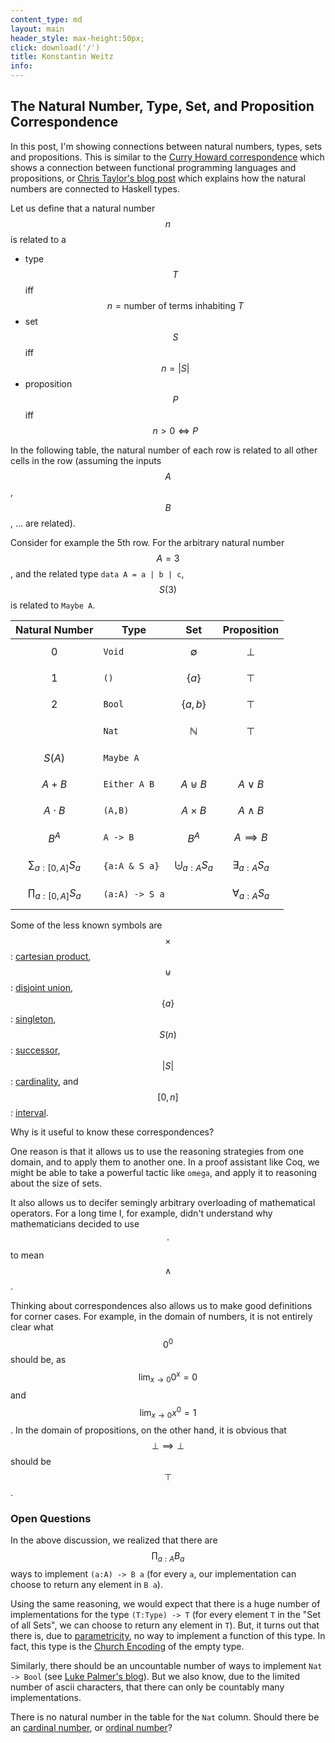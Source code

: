 ```yaml
---
content_type: md
layout: main
header_style: max-height:50px;
click: download('/')
title: Konstantin Weitz
info:
---
```


The Natural Number, Type, Set, and Proposition Correspondence
-------------------------------------------------------------

In this post, I'm showing connections between natural numbers, types, sets and
propositions. This is similar to the [Curry Howard correspondence][CURRY] which 
shows a connection between functional programming languages and propositions, or 
[Chris Taylor's blog post][CHRIS] which explains how the natural numbers are 
connected to Haskell types.

<!--more-->

Let us define that a natural number $$n$$ is related to a

- type $$T$$ iff $$ n = \text{number of terms inhabiting } T $$
- set $$S$$ iff $$ n = \vert S \vert $$
- proposition $$P$$ iff $$ n > 0 \iff P $$

In the following table, the natural number of each row is related to 
all other cells in the row (assuming the inputs $$A$$, $$B$$, ... are related).

Consider for example the 5th row.
For the arbitrary natural number $$A=3$$, and the related type `data A = a | b | c`,
$$ S(3) $$ is related to `Maybe A`.

Natural Number              | Type           | Set                        | Proposition
----------------------------|----------------|----------------------------|------------------
 $$ 0 $$                    | `Void`         | $$ \emptyset $$            | $$ \bot $$ 
 $$ 1 $$                    | `()`           | $$ \{ a \} $$              | $$ \top $$ 
 $$ 2 $$                    | `Bool`         | $$ \{ a,b \} $$            | $$ \top $$ 
                            | `Nat`          | $$ \mathbb{N} $$           | $$ \top $$
 $$ S(A) $$                 | `Maybe A`      |                            | 
 $$ A + B $$                | `Either A B`   | $$ A \uplus B $$           | $$ A \vee B $$
 $$ A \cdot B $$            | `(A,B)`        | $$ A \times B $$           | $$ A \wedge B $$
 $$ B^A $$                  | `A -> B`       | $$ B^A $$                  | $$ A \implies B $$
 $$ \sum_{a:[0,A]}{S_a}  $$ | `{a:A & S a}`  | $$ \biguplus_{a:A}{S_a} $$ | $$ \exists_{a:A}{S_a} $$
 $$ \prod_{a:[0,A]}{S_a} $$ | `(a:A) -> S a` |                            | $$ \forall_{a:A}{S_a} $$

Some of the less known symbols are
$$ \times $$:        [cartesian product][CROSS],
$$ \uplus $$:        [disjoint union][UPLUS],
$$ \{ a \} $$:       [singleton][SINGL],
$$ S(n) $$:          [successor][SUCC],
$$ \vert S \vert $$: [cardinality][CARD], and
$$ [0,n] $$:         [interval][INTV].

Why is it useful to know these correspondences? 

One reason is that it allows us to use the reasoning strategies from one domain,
and to apply them to another one. In a proof assistant like Coq, we might be
able to take a powerful tactic like `omega`, and apply it to reasoning about the
size of sets.

It also allows us to decifer semingly arbitrary overloading of mathematical
operators. For a long time I, for example, didn't understand why
mathematicians decided to use $$\cdot$$ to mean $$\wedge$$.

Thinking about correspondences also allows us to make good definitions for corner
cases. For example, in the domain of numbers, it is not entirely clear
what $$0^0$$ should be, as 
  $$\lim_{x \to 0}{0^x} = 0$$ and 
  $$\lim_{x \to 0}{x^0} = 1$$.
In the domain of propositions, on the other hand, it is obvious that
$$\bot \implies \bot$$ should be $$\top$$.

### Open Questions

In the above discussion, we realized that there are $$\prod_{a:A}{B_a}$$ ways
to implement `(a:A) -> B a` (for every `a`, our implementation can choose to
return any element in `B a`).

Using the same reasoning, we would expect that there is a huge number of 
implementations for the type `(T:Type) -> T` (for every element `T` in the 
"Set of all Sets", we can choose to return any element in `T`).
But, it turns out that there is, due to [parametricity][PARAM], no 
way to implement a function of this type. In fact, this type is the
[Church Encoding][CHURCH] of the empty type.

Similarly, there should be an uncountable number of ways to implement 
`Nat -> Bool` (see [Luke Palmer's blog][LUKE]). But we also know, due to the 
limited number of ascii characters, that there can only be countably many 
implementations.

There is no natural number in the table for the `Nat` column. Should there be an 
[cardinal number][CARDINAL], or [ordinal number][ORDINAL]?

[CURRY]: http://en.wikipedia.org/wiki/Curry%E2%80%93Howard_correspondence
[CROSS]: http://en.wikipedia.org/wiki/Cartesian_product
[UPLUS]: http://en.wikipedia.org/wiki/Disjoint_union
[SINGL]: http://en.wikipedia.org/wiki/Singleton_(mathematics)
[SUCC]: http://en.wikipedia.org/wiki/Successor_function
[CARD]: http://en.wikipedia.org/wiki/Cardinality
[INTV]: http://en.wikipedia.org/wiki/Interval_(mathematics)
[PARAM]: http://en.wikipedia.org/wiki/Parametricity
[CHURCH]: http://en.wikipedia.org/wiki/Church_encoding
[LUKE]: http://lukepalmer.wordpress.com/2012/01/26/computably-uncountable/
[ORDINAL]: http://en.wikipedia.org/wiki/Ordinal_number
[CARDINAL]: http://en.wikipedia.org/wiki/Cardinal_number
[CHRIS]: http://chris-taylor.github.io/blog/2013/02/10/the-algebra-of-algebraic-data-types/
